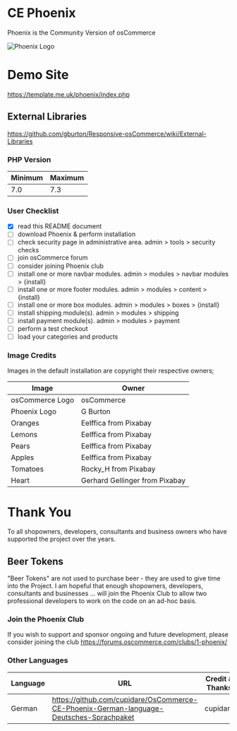 # CE Phoenix

Phoenix is the Community Version of osCommerce

![Phoenix Logo](https://raw.githubusercontent.com/gburton/Responsive-osCommerce/master/.github/ce-phoenix.png)

# Demo Site

https://template.me.uk/phoenix/index.php

## External Libraries

https://github.com/gburton/Responsive-osCommerce/wiki/External-Libraries

### PHP Version

Minimum | Maximum
------------ | -------------
7.0 | 7.3

### User Checklist

- [x] read this README document
- [ ] download Phoenix & perform installation
- [ ] check security page in administrative area.  admin > tools > security checks
- [ ] join osCommerce forum
- [ ] consider joining Phoenix club
- [ ] install one or more navbar modules.  admin > modules > navbar modules > {install}
- [ ] install one or more footer modules.  admin > modules > content > {install}
- [ ] install one or more box modules.  admin > modules > boxes > {install}
- [ ] install shipping module(s).  admin > modules > shipping
- [ ] install payment module(s).  admin > modules > payment
- [ ] perform a test checkout
- [ ] load your categories and products

### Image Credits

Images in the default installation are copyright their respective owners;

Image | Owner
------------ | -------------
osCommerce Logo | osCommerce
Phoenix Logo | G Burton
Oranges | Eelffica from Pixabay
Lemons | Eelffica from Pixabay
Pears | Eelffica from Pixabay
Apples | Eelffica from Pixabay
Tomatoes | Rocky_H from Pixabay
Heart | Gerhard Gellinger from Pixabay

# Thank You

To all shopowners, developers, consultants and business owners who have supported the project over the years.

## Beer Tokens

"Beer Tokens" are not used to purchase beer - they are used to give time into the Project.  I am hopeful that enough shopowners, developers, consultants and businesses ... will join the Phoenix Club to allow two professional developers to work on the code on an ad-hoc basis.  

### Join the Phoenix Club

If you wish to support and sponsor ongoing and future development, please consider joining the club
https://forums.oscommerce.com/clubs/1-phoenix/

### Other Languages

Language | URL | Credit & Thanks
------------ | ------------- | -------------
German | https://github.com/cupidare/OsCommerce-CE-Phoenix-German-language-Deutsches-Sprachpaket | cupidare
